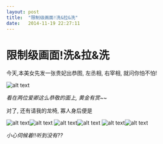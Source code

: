 ```yaml
---
layout: post
title:  "限制级画面!洗&拉&洗"
date:   2014-11-19 22:27:11
---
```

限制级画面!洗&拉&洗
=======

今天,本美女先发一张贵妃出恭图, 左丞相, 右宰相, 就问你怕不怕!

![alt text][1]

*看在两位爱卿这么恭敬的面上, 黄金有赏~~*

对了, 还有请我的龙椅, 寡人身后便是

![alt text][2]![alt text][3]
![alt text][4]![alt text][5]
![alt text][6]![alt text][7]

*小心伺候着!!听到没有??*


  [1]: http://pic.yupoo.com/moxigan/EdFcYCNa/medium.jpg
  [2]: http://pic.yupoo.com/moxigan/EdFcVWyB/medium.jpg
  [3]: http://pic.yupoo.com/moxigan/EdFcU3eM/medium.jpg
  [4]: http://pic.yupoo.com/moxigan/EdFcQUrl/medium.jpg
  [5]: http://pic.yupoo.com/moxigan/EdFcMLPc/medium.jpg
  [6]: http://pic.yupoo.com/moxigan/EdFcJbG1/medium.jpg
  [7]: http://pic.yupoo.com/moxigan/EdFcFdac/medium.jpg